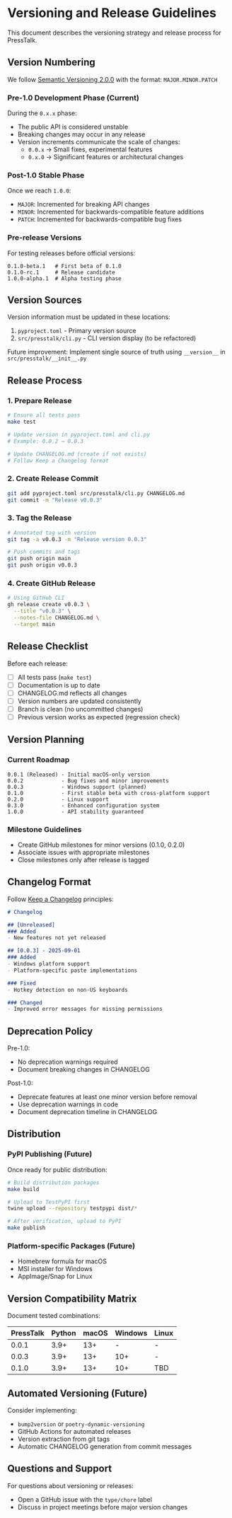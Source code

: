 # Versioning and Release Guidelines

This document describes the versioning strategy and release process for PressTalk.

## Version Numbering

We follow [Semantic Versioning 2.0.0](https://semver.org/) with the format: `MAJOR.MINOR.PATCH`

### Pre-1.0 Development Phase (Current)

During the `0.x.x` phase:
- The public API is considered unstable
- Breaking changes may occur in any release
- Version increments communicate the scale of changes:
  - `0.0.x` → Small fixes, experimental features
  - `0.x.0` → Significant features or architectural changes

### Post-1.0 Stable Phase

Once we reach `1.0.0`:
- `MAJOR`: Incremented for breaking API changes
- `MINOR`: Incremented for backwards-compatible feature additions
- `PATCH`: Incremented for backwards-compatible bug fixes

### Pre-release Versions

For testing releases before official versions:
```
0.1.0-beta.1   # First beta of 0.1.0
0.1.0-rc.1     # Release candidate
1.0.0-alpha.1  # Alpha testing phase
```

## Version Sources

Version information must be updated in these locations:

1. `pyproject.toml` - Primary version source
2. `src/presstalk/cli.py` - CLI version display (to be refactored)

Future improvement: Implement single source of truth using `__version__` in `src/presstalk/__init__.py`

## Release Process

### 1. Prepare Release

```bash
# Ensure all tests pass
make test

# Update version in pyproject.toml and cli.py
# Example: 0.0.2 → 0.0.3

# Update CHANGELOG.md (create if not exists)
# Follow Keep a Changelog format
```

### 2. Create Release Commit

```bash
git add pyproject.toml src/presstalk/cli.py CHANGELOG.md
git commit -m "Release v0.0.3"
```

### 3. Tag the Release

```bash
# Annotated tag with version
git tag -a v0.0.3 -m "Release version 0.0.3"

# Push commits and tags
git push origin main
git push origin v0.0.3
```

### 4. Create GitHub Release

```bash
# Using GitHub CLI
gh release create v0.0.3 \
  --title "v0.0.3" \
  --notes-file CHANGELOG.md \
  --target main
```

## Release Checklist

Before each release:

- [ ] All tests pass (`make test`)
- [ ] Documentation is up to date
- [ ] CHANGELOG.md reflects all changes
- [ ] Version numbers are updated consistently
- [ ] Branch is clean (no uncommitted changes)
- [ ] Previous version works as expected (regression check)

## Version Planning

### Current Roadmap

```
0.0.1 (Released) - Initial macOS-only version
0.0.2            - Bug fixes and minor improvements
0.0.3            - Windows support (planned)
0.1.0            - First stable beta with cross-platform support
0.2.0            - Linux support
0.3.0            - Enhanced configuration system
1.0.0            - API stability guaranteed
```

### Milestone Guidelines

- Create GitHub milestones for minor versions (0.1.0, 0.2.0)
- Associate issues with appropriate milestones
- Close milestones only after release is tagged

## Changelog Format

Follow [Keep a Changelog](https://keepachangelog.com/) principles:

```markdown
# Changelog

## [Unreleased]
### Added
- New features not yet released

## [0.0.3] - 2025-09-01
### Added
- Windows platform support
- Platform-specific paste implementations

### Fixed
- Hotkey detection on non-US keyboards

### Changed
- Improved error messages for missing permissions
```

## Deprecation Policy

Pre-1.0:
- No deprecation warnings required
- Document breaking changes in CHANGELOG

Post-1.0:
- Deprecate features at least one minor version before removal
- Use deprecation warnings in code
- Document deprecation timeline in CHANGELOG

## Distribution

### PyPI Publishing (Future)

Once ready for public distribution:

```bash
# Build distribution packages
make build

# Upload to TestPyPI first
twine upload --repository testpypi dist/*

# After verification, upload to PyPI
make publish
```

### Platform-specific Packages (Future)

- Homebrew formula for macOS
- MSI installer for Windows
- AppImage/Snap for Linux

## Version Compatibility Matrix

Document tested combinations:

| PressTalk | Python | macOS | Windows | Linux |
|-----------|--------|-------|---------|-------|
| 0.0.1     | 3.9+   | 13+   | -       | -     |
| 0.0.3     | 3.9+   | 13+   | 10+     | -     |
| 0.1.0     | 3.9+   | 13+   | 10+     | TBD   |

## Automated Versioning (Future)

Consider implementing:
- `bump2version` or `poetry-dynamic-versioning`
- GitHub Actions for automated releases
- Version extraction from git tags
- Automatic CHANGELOG generation from commit messages

## Questions and Support

For questions about versioning or releases:
- Open a GitHub issue with the `type/chore` label
- Discuss in project meetings before major version changes